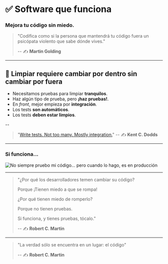 # ✅ Software que funciona

### Mejora tu código sin miedo.

>"Codifica como si la persona que mantendrá tu código fuera un psicópata violento que sabe dónde vives."
>
> -- ✍️ **Martin Golding**

---

## 🧪 Limpiar requiere cambiar por dentro sin cambiar por fuera

- Necesitamos pruebas para limpiar **tranquilos**.
- Haz algún tipo de prueba, pero **¡haz pruebas!**.
- En _front_, mejor empieza por **integración**.
- Los tests **son automáticos**.
- Los tests **deben estar limpios**.

--

>"[Write tests. Not too many. Mostly integration.](https://kentcdodds.com/blog/write-tests)"
> -- ✍️ **Kent C. Dodds**

---

### Si funciona...

![No siempre pruebo mi código... pero cuando lo hago, es en producción](https://academiabinaria.github.io/clean-code-TS/assets/test-production.jpeg)

---

> "¿Por qué los desarrolladores temen cambiar su código?
>
> Porque ¡Tienen miedo a que se rompa!
>
> ¿Por qué tienen miedo de romperlo?
>
> Porque no tienen pruebas.
>
> Si funciona, y tienes pruebas, tócalo."
>
> -- ✍️ **Robert C. Martin**

---

> "La verdad sólo se encuentra en un lugar: el código"
>
> -- ✍️ **Robert C. Martin**